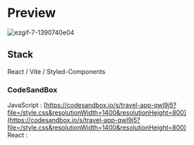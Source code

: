 # Preview

![ezgif-7-1390740e04](https://github.com/MontaKr/Site/assets/115155803/649acb61-9b0a-4862-b080-ef13f62ae216)

## Stack

React / Vite / Styled-Components

### CodeSandBox

JavaScript : [https://codesandbox.io/s/travel-app-qwl9j5?file=/style.css&resolutionWidth=1400&resolutionHeight=800](https://codesandbox.io/s/travel-app-qwl9j5?file=/style.css&resolutionWidth=1400&resolutionHeight=800) \
React : []()
